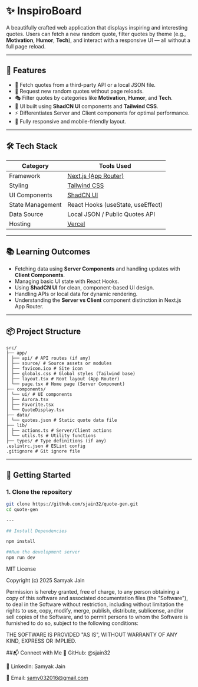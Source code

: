 # ✨ InspiroBoard

A beautifully crafted web application that displays inspiring and interesting quotes. Users can fetch a new random quote, filter quotes by theme (e.g., **Motivation**, **Humor**, **Tech**), and interact with a responsive UI — all without a full page reload.

---

## 🚀 Features

- 🎯 Fetch quotes from a third-party API or a local JSON file.
- 🔄 Request new random quotes without page reloads.
- 🎭 Filter quotes by categories like **Motivation**, **Humor**, and **Tech**.
- 💅 UI built using **ShadCN UI** components and **Tailwind CSS**.
- ⚡ Differentiates Server and Client components for optimal performance.
- 📱 Fully responsive and mobile-friendly layout.

---

## 🛠 Tech Stack

| Category             | Tools Used                                  |
|----------------------|---------------------------------------------|
| Framework            | [Next.js (App Router)](https://nextjs.org/) |
| Styling              | [Tailwind CSS](https://tailwindcss.com/)    |
| UI Components        | [ShadCN UI](https://ui.shadcn.com/)         |
| State Management     | React Hooks (useState, useEffect)           |
| Data Source          | Local JSON / Public Quotes API              |
| Hosting              | [Vercel](https://vercel.com/)               |

---

## 📚 Learning Outcomes

- Fetching data using **Server Components** and handling updates with **Client Components**.
- Managing basic UI state with React Hooks.
- Using **ShadCN UI** for clean, component-based UI design.
- Handling APIs or local data for dynamic rendering.
- Understanding the **Server vs Client** component distinction in Next.js App Router.

---

## 📦 Project Structure
```text
src/
├── app/
│ ├── api/ # API routes (if any)
│ ├── source/ # Source assets or modules
│ ├── favicon.ico # Site icon
│ ├── globals.css # Global styles (Tailwind base)
│ ├── layout.tsx # Root layout (App Router)
│ └── page.tsx # Home page (Server Component)
├── components/
│ └── ui/ # UI components
│ ├── Aurora.tsx
│ ├── Favorite.tsx
│ └── QuoteDisplay.tsx
├── data/
│ └── quotes.json # Static quote data file
├── lib/
│ ├── actions.ts # Server/Client actions
│ └── utils.ts # Utility functions
├── types/ # Type definitions (if any)
.eslintrc.json # ESLint config
.gitignore # Git ignore file
```
---

## 🧪 Getting Started

### 1. Clone the repository

```bash
git clone https://github.com/sjain32/quote-gen.git
cd quote-gen

---

## Install Dependencies

npm install

##Run the development server
npm run dev

```
MIT License

Copyright (c) 2025 Samyak Jain

Permission is hereby granted, free of charge, to any person obtaining a copy
of this software and associated documentation files (the "Software"), to deal
in the Software without restriction, including without limitation the rights to use,
copy, modify, merge, publish, distribute, sublicense, and/or sell copies of the Software,
and to permit persons to whom the Software is furnished to do so, subject to the following conditions:

THE SOFTWARE IS PROVIDED "AS IS", WITHOUT WARRANTY OF ANY KIND, EXPRESS OR IMPLIED.


##📬 Connect with Me
🔗 GitHub: @sjain32

💼 LinkedIn: Samyak Jain

📧 Email: samy032016@gmail.com